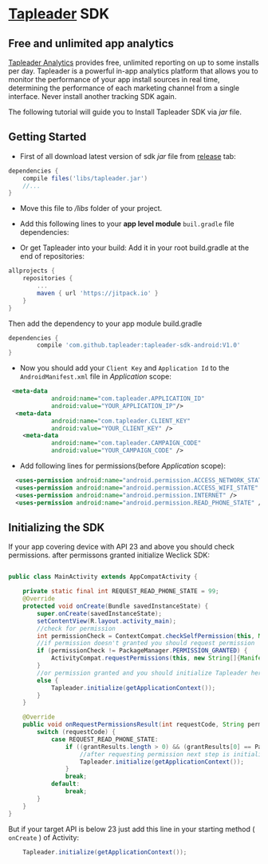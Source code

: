 # [Tapleader](http://tapleader.com) SDK 

## Free and unlimited app analytics

[Tapleader Analytics](http://tapleader.com) provides free, unlimited reporting on up to some installs per day. Tapleader is a powerful in-app analytics platform that allows you to monitor the performance of your app install sources in real time, determining the performance of each marketing channel from a single interface. Never install another tracking SDK again.

The following tutorial will guide you to Install Tapleader SDK via *jar* file.

## Getting Started

* First of all download latest version of sdk *jar* file from [release](https://github.com/tapleader/tapleader-sdk-android/releases) tab:

```gradle
dependencies {
    compile files('libs/tapleader.jar')
    //...
}
```
* Move this file to */libs* folder of your project.
* Add this following lines to your **app level module** `buil.gradle` file dependencies:

* Or get Tapleader into your build:
Add it in your root build.gradle at the end of repositories:
```gradle
allprojects {
	repositories {
		...
		maven { url 'https://jitpack.io' }
	}
}
```
Then add the dependency to your app module build.gradle
```gradle
dependencies {
        compile 'com.github.tapleader:tapleader-sdk-android:V1.0'
}
```
* Now you should add your `Client Key` and `Application Id` to the `AndroidManifest.xml` file in *Application* scope:	
```xml
 <meta-data
            android:name="com.tapleader.APPLICATION_ID"
            android:value="YOUR_APPLICATION_IP"/>
  <meta-data
            android:name="com.tapleader.CLIENT_KEY"
            android:value="YOUR_CLIENT_KEY" />
	<meta-data
            android:name="com.tapleader.CAMPAIGN_CODE"
            android:value="YOUR_CAMPAIGN_CODE" />
 ```
* Add following lines for permissions(before *Application* scope):

```xml
  <uses-permission android:name="android.permission.ACCESS_NETWORK_STATE" />
  <uses-permission android:name="android.permission.ACCESS_WIFI_STATE" />
  <uses-permission android:name="android.permission.INTERNET" />
  <uses-permission android:name="android.permission.READ_PHONE_STATE" />
```

## Initializing the SDK


If your app covering device with API 23 and above you should check permissions. after permissons granted initialize Weclick SDK:

```java

public class MainActivity extends AppCompatActivity {

    private static final int REQUEST_READ_PHONE_STATE = 99;
    @Override
    protected void onCreate(Bundle savedInstanceState) {
        super.onCreate(savedInstanceState);
        setContentView(R.layout.activity_main);
        //check for permission
        int permissionCheck = ContextCompat.checkSelfPermission(this, Manifest.permission.READ_PHONE_STATE);
        //if permission doesn't granted you should request permission
        if (permissionCheck != PackageManager.PERMISSION_GRANTED) {
            ActivityCompat.requestPermissions(this, new String[]{Manifest.permission.READ_PHONE_STATE}, REQUEST_READ_PHONE_STATE);
        }
        //or permission granted and you should initialize Tapleader here
        else {
            Tapleader.initialize(getApplicationContext());
        }
    }

    @Override
    public void onRequestPermissionsResult(int requestCode, String permissions[], int[] grantResults) {
        switch (requestCode) {
            case REQUEST_READ_PHONE_STATE:
                if ((grantResults.length > 0) && (grantResults[0] == PackageManager.PERMISSION_GRANTED)) {
                    //after requesting permission next step is initializing SDK
                    Tapleader.initialize(getApplicationContext());
                }
                break;
            default:
                break;
        }
    }
}
```

But if your target API is below 23 just add this line in your starting method ( `onCreate`  ) of Activity:

```java
    Tapleader.initialize(getApplicationContext());

```
